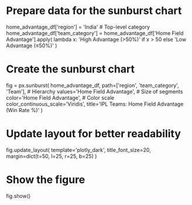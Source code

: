 
# Prepare data for the sunburst chart
home_advantage_df['region'] = 'India'  # Top-level category
home_advantage_df['team_category'] = home_advantage_df['Home Field Advantage'].apply(
    lambda x: 'High Advantage (>50%)' if x > 50 else 'Low Advantage (≤50%)'
)

# Create the sunburst chart
fig = px.sunburst(
    home_advantage_df,
    path=['region', 'team_category', 'Team'],  # Hierarchy
    values='Home Field Advantage',  # Size of segments
    color='Home Field Advantage',  # Color scale
    color_continuous_scale='Viridis',
    title='IPL Teams: Home Field Advantage (Win Rate %)'
)

# Update layout for better readability
fig.update_layout(
    template='plotly_dark',
    title_font_size=20,
    margin=dict(t=50, l=25, r=25, b=25)
)

# Show the figure
fig.show()
